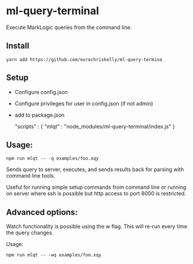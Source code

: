 # ml-query-terminal

Execute MarkLogic queries from the command line.

## Install

    yarn add https://github.com/eurochriskelly/ml-query-termina
    
## Setup

- Configure config.json 
- Configure privileges for user in config.json (if not admin)
- add to package.json

    "scripts" : { "mlqt" : "node_modules/ml-query-terminal/index.js" }

## Usage:

    npm run mlqt -- -q examples/foo.xqy

Sends query to server, executes, and sends results back for parsing
with command line tools.

Useful for running simple setup commands from command line or running
on server where ssh is possible but http access to port 8000 is
restricted.

## Advanced options:

Watch functionality is possible using the w flag. This will re-run
every time the query changes.

Usage:

    npm run mlqt -- -wq examples/foo.xqy
